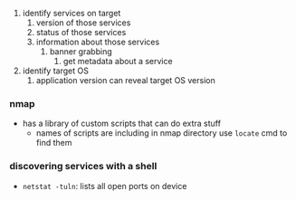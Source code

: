 
1. identify services on target
	1. version of those services
	2. status of those services
	3. information about those services
		1. banner grabbing
			1. get metadata about a service
2. identify target OS
	1. application version can reveal target OS version






### nmap
- has a library of custom scripts that can do extra stuff
	- names of scripts are including in nmap directory use ```locate``` cmd to find them


### discovering services with a shell
- `netstat -tuln`: lists all open ports on device
